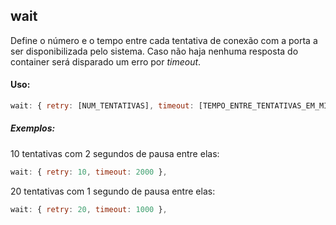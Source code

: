 ## wait

Define o número e o tempo entre cada tentativa de conexão com a porta a ser disponibilizada pelo sistema. Caso não haja nenhuma resposta do container será disparado um erro por _timeout_.

#### Uso:

```js
wait: { retry: [NUM_TENTATIVAS], timeout: [TEMPO_ENTRE_TENTATIVAS_EM_MILISEGUNDOS] },
```

##### Exemplos:

10 tentativas com 2 segundos de pausa entre elas:

```js
wait: { retry: 10, timeout: 2000 },
```

20 tentativas com 1 segundo de pausa entre elas:

```js
wait: { retry: 20, timeout: 1000 },
```
